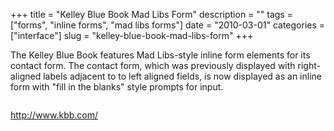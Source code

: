 +++
title = "Kelley Blue Book Mad Libs Form"
description = ""
tags = ["forms", "inline forms", "mad libs forms"]
date = "2010-03-01"
categories = ["interface"]
slug = "kelley-blue-book-mad-libs-form"
+++


<p>The Kelley Blue Book features Mad Libs-style inline form elements for its contact form. The contact form, which was previously displayed with right-aligned labels adjacent to to left aligned fields, is now displayed as an inline form with &quot;fill in the blanks&quot; style prompts for input.</p>

<div id="screens-full" class="clear"><div class="fullimg clear"><a href="http://media.konigi.com/interface/kellybluebook-1.png" class="group" rel="group" title="1. "><img src="http://media.konigi.com/interface/kellybluebook-1.png" alt="" class="img-responsive"></a></div></div>        
<p><a href="http://www.kbb.com/">http://www.kbb.com/</a></p>

